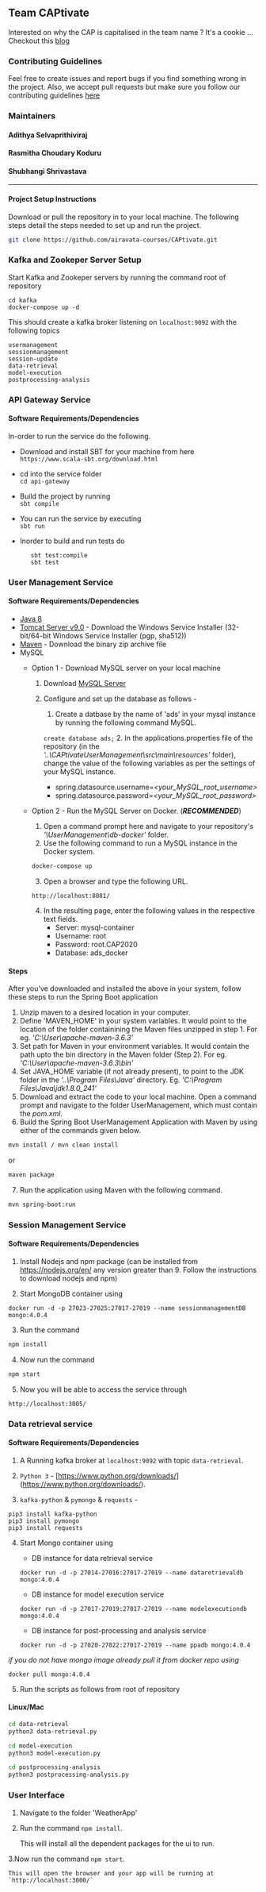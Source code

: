 ## Team CAPtivate 

Interested on why the CAP is capitalised in the team name ? It's a cookie ... Checkout this [blog](https://mwhittaker.github.io/blog/an_illustrated_proof_of_the_cap_theorem/)  
  

### Contributing Guidelines 

Feel free to create issues and report bugs if you find something wrong in the project. Also, we accept pull requests but make sure you follow our contributing guidelines [here](docs/contributing.md)

### Maintainers

#### Adithya Selvaprithiviraj 
#### Rasmitha Choudary Koduru
#### Shubhangi Shrivastava

---

#### Project Setup Instructions

Download or pull the repository in to your local machine. The following steps detail the steps needed to set up and run the project.  

```sh
git clone https://github.com/airavata-courses/CAPtivate.git
```

### Kafka and Zookeper Server Setup

Start Kafka and Zookeper servers by running the command root of repository

```
cd kafka
docker-compose up -d
```

This should create a kafka broker listening on `localhost:9092` with the following topics

```
usermanagement
sessionmanagement
session-update
data-retrieval
model-execution
postprocessing-analysis
```

### API Gateway Service

#### Software Requirements/Dependencies

In-order to run the service do the following.

- Download and install SBT for your machine from here  
    `https://www.scala-sbt.org/download.html`

- cd into the service folder  
    `cd api-gateway`

- Build the project by running  
    `sbt compile`

- You can run the service by executing  
    `sbt run`

- Inorder to build and run tests do 
    ```
       sbt test:compile
       sbt test
    ```
	

### User Management Service

#### Software Requirements/Dependencies
- [Java 8](https://www.oracle.com/technetwork/java/javase/downloads/jdk8-downloads-2133151.html)
- [Tomcat Server v9.0](https://tomcat.apache.org/download-90.cgi) - Download the Windows Service Installer (32-bit/64-bit Windows Service Installer (pgp, sha512))
- [Maven](https://maven.apache.org/download.cgi) - Download the binary zip archive file
- MySQL
  - Option 1 - Download MySQL server on your local machine
    1. Download [MySQL Server](https://dev.mysql.com/downloads/installer/)
    2. Configure and set up the database as follows - 
        1. Create a datbase by the name of 'ads' in your mysql instance by running the following command MySQL.

        `create database ads;`
        2. In the applications.properties file of the repository (in the _'..\CAPtivateUserManagement\src\main\resources'_ folder), change the value of the following variables as per the settings of your MySQL instance.

          * spring.datasource.username=_<your_MySQL_root_username>_
          * spring.datasource.password=_<your_MySQL_root_password>_
        
  - Option 2 - Run the MySQL Server on Docker. (***RECOMMENDED***)
    1. Open a command prompt here and navigate to your repository's _'\UserManagement\db-docker'_ folder. 
    2. Use the following command to run a MySQL instance in the Docker system.
    ```sh
    docker-compose up
    ```
    3. Open a browser and type the following URL.
    
    `http://localhost:8081/`
    
    4. In the resulting page, enter the following values in the respective text fields.
        * Server: mysql-container
        * Username: root
        * Password: root.CAP2020
        * Database: ads_docker

#### Steps
After you've downloaded and installed the above in your system, follow these steps to run the Spring Boot application
1. Unzip maven to a desired location in your computer.
2. Define 'MAVEN_HOME' in your system variables. It would point to the location of the folder containining the Maven files unzipped in step 1. For eg. _'C:\User\apache-maven-3.6.3'_
3. Set path for Maven in your environment variables. It would contain the path upto the bin directory in the Maven folder (Step 2). For eg. _'C:\User\apache-maven-3.6.3\bin'_
4. Set JAVA_HOME variable (if not already present), to point to the JDK folder in the _'..\Program Files\Java'_ directory. Eg. _'C:\Program Files\Java\jdk1.8.0_241'_
5. Download and extract the code to your local machine. Open a command prompt and navigate to the folder UserManagement, which must contain the _pom.xml_.
6. Build the Spring Boot UserManagement Application with Maven by using either of the commands given below.

```sh
mvn install / mvn clean install
```
or

```sh
maven package
```

7. Run the application using Maven with the following command.

```sh
mvn spring-boot:run
```


### Session Management Service

#### Software Requirements/Dependencies

1. Install Nodejs and npm package (can be installed from https://nodejs.org/en/ any version greater than 9. Follow the instructions to download nodejs and npm)

2. Start MongoDB container using

```
docker run -d -p 27023-27025:27017-27019 --name sessionmanagementDB mongo:4.0.4  
```

3. Run the command

```sh
npm install
```


4. Now run the command

```sh
npm start
```

5. Now you will be able to access the service through
```
http://localhost:3005/
```

### Data retrieval service

#### Software Requirements/Dependencies

1. A Running kafka broker at `localhost:9092` with topic `data-retrieval`.

2. `Python 3` - [https://www.python.org/downloads/] (https://www.python.org/downloads/).

3. `kafka-python` & `pymongo` & `requests` -

```
pip3 install kafka-python
pip3 install pymongo
pip3 install requests
```

4. Start Mongo container using

	* DB instance for data retrieval service
	```
	docker run -d -p 27014-27016:27017-27019 --name dataretrievaldb mongo:4.0.4
	```
	
	* DB instance for model execution service

	```
	docker run -d -p 27017-27019:27017-27019 --name modelexecutiondb mongo:4.0.4
	```
	
	* DB instance for post-processing and analysis service

	```
	docker run -d -p 27020-27022:27017-27019 --name ppadb mongo:4.0.4
	```

_if you do not have mongo image already pull it from docker repo using_

```
docker pull mongo:4.0.4
```


5. Run the scripts as follows from root of repository

#### Linux/Mac

```sh
cd data-retrieval
python3 data-retrieval.py
```

```sh
cd model-execution
python3 model-execution.py
```

```sh
cd postprocessing-analysis
python3 postprocessing-analysis.py
```


### User Interface

1. Navigate to the folder 'WeatherApp'

2. Run the command `npm install`.

	This will install all the dependent packages for the ui to run.

3.Now run the command `npm start`.

	This will open the browser and your app will be running at `http://localhost:3000/` 
